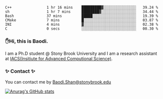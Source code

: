<!--START_SECTION:waka-->

```text
C++                1 hr 16 mins    █████████▓░░░░░░░░░░░░░░░   39.24 %
sh                 1 hr 7 mins     ████████▓░░░░░░░░░░░░░░░░   34.44 %
Bash               37 mins         █████░░░░░░░░░░░░░░░░░░░░   19.39 %
CMake              7 mins          █░░░░░░░░░░░░░░░░░░░░░░░░   03.87 %
INI                4 mins          ▓░░░░░░░░░░░░░░░░░░░░░░░░   02.38 %
C                  0 secs          ░░░░░░░░░░░░░░░░░░░░░░░░░   00.30 %
```

<!--END_SECTION:waka-->

### ✋Hi, this is Baodi. 

I am a Ph.D student @ Stony Brook University and I am a research assistant at [IACS(Insitiute for Advanced Computional Science)](https://iacs.stonybrook.edu/).

### ✨ Contact ✨

You can contact me by [Baodi.Shan@stonybrook.edu](mailto:Baodi.Shan@stonybrook.edu)

[![Anurag's GitHub stats](https://github-readme-stats.vercel.app/api?username=lwshanbd&theme=jolly&show_icons=true&count_private=true&include_all_commits=true)](https://github.com/anuraghazra/github-readme-stats)



<!--
**lwshanbd/lwshanbd** is a ✨ _special_ ✨ repository because its `README.md` (this file) appears on your GitHub profile.

Here are some ideas to get you started:

- 🔭 I’m currently working on ...
- 🌱 I’m currently learning ...
- 👯 I’m looking to collaborate on ...
- 🤔 I’m looking for help with ...
- 💬 Ask me about ...
- 📫 How to reach me: ...
- 😄 Pronouns: ...
- ⚡ Fun fact: ...
-->
